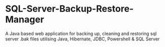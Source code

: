# SQL-Server-Backup-Restore-Manager
A Java based web application for backing up, cleaning and restoring sql server .bak files utilising Java, Hibernate, JDBC, Powershell &amp; SQL Server
